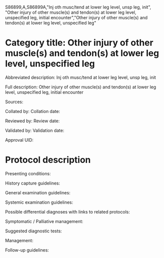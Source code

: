 S86899,A,S86899A,"Inj oth musc/tend at lower leg level, unsp leg, init", "Other injury of other muscle(s) and tendon(s) at lower leg level, unspecified leg, initial encounter","Other injury of other muscle(s) and tendon(s) at lower leg level, unspecified leg"
# Category title: Other injury of other muscle(s) and tendon(s) at lower leg level, unspecified leg

Abbreviated description: Inj oth musc/tend at lower leg level, unsp leg, init

Full description: Other injury of other muscle(s) and tendon(s) at lower leg level, unspecified leg, initial encounter

Sources:

Collated by:
Collation date:

Reviewed by:
Review date:

Validated by:
Validation date:

Approval UID:

# Protocol description

Presenting conditions:

History capture guidelines:

General examination guidelines:

Systemic examination guidelines:

Possible differential diagnoses with links to related protocols:

Symptomatic / Palliative management:

Suggested diagnostic tests:

Management:

Follow-up guidelines:
